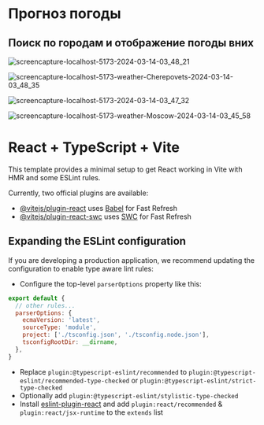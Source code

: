 # Прогноз погоды
## Поиск по городам и отображение погоды вних

![screencapture-localhost-5173-2024-03-14-03_48_21](https://github.com/Dmitriy-Rassol/Weather-in-cities/assets/52157280/8ae27294-111c-4dd5-ba7a-4486608323cd)

![screencapture-localhost-5173-weather-Cherepovets-2024-03-14-03_48_35](https://github.com/Dmitriy-Rassol/Weather-in-cities/assets/52157280/d650e539-eef9-4c9d-9f02-9219aea961a5)

![screencapture-localhost-5173-2024-03-14-03_47_32](https://github.com/Dmitriy-Rassol/Weather-in-cities/assets/52157280/6459f376-3626-49e1-904a-4bda42da9763)

![screencapture-localhost-5173-weather-Moscow-2024-03-14-03_45_58](https://github.com/Dmitriy-Rassol/Weather-in-cities/assets/52157280/ab7b87d7-c77e-4640-9973-9509dd4accc9)

# React + TypeScript + Vite

This template provides a minimal setup to get React working in Vite with HMR and some ESLint rules.

Currently, two official plugins are available:

- [@vitejs/plugin-react](https://github.com/vitejs/vite-plugin-react/blob/main/packages/plugin-react/README.md) uses [Babel](https://babeljs.io/) for Fast Refresh
- [@vitejs/plugin-react-swc](https://github.com/vitejs/vite-plugin-react-swc) uses [SWC](https://swc.rs/) for Fast Refresh

## Expanding the ESLint configuration

If you are developing a production application, we recommend updating the configuration to enable type aware lint rules:

- Configure the top-level `parserOptions` property like this:

```js
export default {
  // other rules...
  parserOptions: {
    ecmaVersion: 'latest',
    sourceType: 'module',
    project: ['./tsconfig.json', './tsconfig.node.json'],
    tsconfigRootDir: __dirname,
  },
}
```

- Replace `plugin:@typescript-eslint/recommended` to `plugin:@typescript-eslint/recommended-type-checked` or `plugin:@typescript-eslint/strict-type-checked`
- Optionally add `plugin:@typescript-eslint/stylistic-type-checked`
- Install [eslint-plugin-react](https://github.com/jsx-eslint/eslint-plugin-react) and add `plugin:react/recommended` & `plugin:react/jsx-runtime` to the `extends` list

